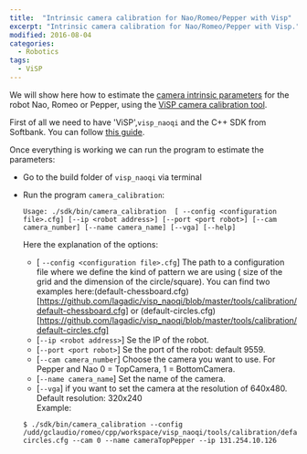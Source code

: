 ```yaml
---
title:  "Intrinsic camera calibration for Nao/Romeo/Pepper with Visp"
excerpt: "Intrinsic camera calibration for Nao/Romeo/Pepper with Visp."
modified: 2016-08-04
categories: 
  - Robotics
tags:
  - ViSP
---
```


We will show here how to estimate the [camera intrinsic parameters](http://ksimek.github.io/2013/08/13/intrinsic/) for the robot Nao, Romeo or Pepper, using the [ViSP camera calibration tool](http://visp-doc.inria.fr/doxygen/visp-2.8.0/tutorial-calibration.html).

First of all we need to have 'ViSP',`visp_naoqi` and the C++ SDK from Softbank. You can follow [this guide](http://giovanniclaudio.com/robotics/visp_naoqi/). 

Once everything is working we can run the program to estimate the parameters:  

* Go to the build folder of `visp_naoqi` via terminal  
* Run the program `camera_calibration`:  

  ```
  Usage: ./sdk/bin/camera_calibration  [ --config <configuration file>.cfg] [--ip <robot address>] [--port <port robot>] [--cam camera_number] [--name camera_name] [--vga] [--help]
  ```

  Here the explanation of the options:

  * [ `--config <configuration file>.cfg`]  The path to a configuration file where we define the kind of pattern we are using ( size of the grid and  the dimension  of the circle/square). You can find two examples here:(default-chessboard.cfg)[https://github.com/lagadic/visp_naoqi/blob/master/tools/calibration/default-chessboard.cfg] or (default-circles.cfg)[https://github.com/lagadic/visp_naoqi/blob/master/tools/calibration/default-circles.cfg]  
  * [`--ip <robot address>`] Se the IP of the robot.  
  * [`--port <port robot>`] Se the port of the robot: default 9559.  
  * [`--cam camera_number`] Choose the camera you want to use. For Pepper and Nao 0 = TopCamera, 1 = BottomCamera.  
  * [`--name camera_name`] Set the name of the camera.  
  * [`--vga`] if you want to set the camera at the resolution of 640x480. Default resolution: 320x240  
  Example:

  ```
  $ ./sdk/bin/camera_calibration --config /udd/gclaudio/romeo/cpp/workspace/visp_naoqi/tools/calibration/default-circles.cfg --cam 0 --name cameraTopPepper --ip 131.254.10.126
  ```

